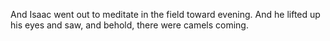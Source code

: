 And Isaac went out to meditate in the field toward evening. And he lifted up his eyes and saw, and behold, there were camels coming.
